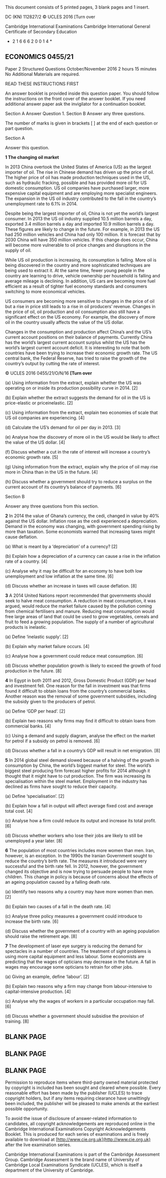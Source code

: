  This document consists of 5 printed pages, 3 blank pages and 1 insert. 

 DC (KN) 112827/2 © UCLES 2016 [Turn over 

 Cambridge International Examinations Cambridge International General Certificate of Secondary Education 

* 2 1 6 6 6 2 0 0 1 4 * 

## ECONOMICS 0455/21 

 Paper 2 Structured Questions October/November 2016 2 hours 15 minutes No Additional Materials are required. 

 READ THESE INSTRUCTIONS FIRST 

 An answer booklet is provided inside this question paper. You should follow the instructions on the front cover of the answer booklet. If you need additional answer paper ask the invigilator for a continuation booklet. 

 Section A Answer Question 1. Section B Answer any three questions. 

 The number of marks is given in brackets [ ] at the end of each question or part question. 


 Section A 

 Answer this question. 

**1 The changing oil market** 

 In 2013 China overtook the United States of America (US) as the largest importer of oil. The rise in Chinese demand has driven up the price of oil. The higher price of oil has made production techniques used in the US, such as hydraulic fracking, possible and has provided more oil for US domestic consumption. US oil companies have purchased larger, more expensive capital equipment and are employing more specialist engineers. The expansion in the US oil industry contributed to the fall in the country’s unemployment rate to 6.1% in 2014. 

 Despite being the largest importer of oil, China is not yet the world’s largest consumer. In 2013 the US oil industry supplied 10.5 million barrels a day, exported 3.4 million barrels a day and imported 10.9 million barrels a day. These figures are likely to change in the future. For example, in 2013 the US had 250 million vehicles and China had only 100 million. It is forecast that by 2030 China will have 350 million vehicles. If this change does occur, China will become more vulnerable to oil price changes and disruptions in the supply of oil. 

 While US oil production is increasing, its consumption is falling. More oil is being discovered in the country and more sophisticated techniques are being used to extract it. At the same time, fewer young people in the country are learning to drive, vehicle ownership per household is falling and average mileage is declining. In addition, US cars are becoming more fuel efficient as a result of tighter fuel economy standards and consumers switching to more economical vehicles. 

 US consumers are becoming more sensitive to changes in the price of oil but a rise in price still leads to a rise in oil producers’ revenue. Changes in the price of oil, oil production and oil consumption also still have a significant effect on the US economy. For example, the discovery of more oil in the country usually affects the value of the US dollar. 

 Changes in the consumption and production affect China’s and the US’s current account positions on their balance of payments. Currently China has the world’s largest current account surplus whilst the US has the world’s largest current account deficit. It is interesting to note that both countries have been trying to increase their economic growth rate. The US central bank, the Federal Reserve, has tried to raise the growth of the country’s output by cutting the rate of interest. 


© UCLES 2016 0455/21/O/N/16 **[Turn over** 

 (a) Using information from the extract, explain whether the US was operating on or inside its production possibility curve in 2014. [2] 

 (b) Explain whether the extract suggests the demand for oil in the US is price-elastic or priceinelastic. [2] 

 (c) Using information from the extract, explain two economies of scale that US oil companies are experiencing. [4] 

 (d) Calculate the US’s demand for oil per day in 2013. [3] 

 (e) Analyse how the discovery of more oil in the US would be likely to affect the value of the US dollar. [4] 

 (f) Discuss whether a cut in the rate of interest will increase a country’s economic growth rate. [5] 

 (g) Using information from the extract, explain why the price of oil may rise more in China than in the US in the future. [4] 

 (h) Discuss whether a government should try to reduce a surplus on the current account of its country’s balance of payments. [6] 


 Section B 

 Answer any three questions from this section. 

**2** In 2014 the value of Ghana’s currency, the cedi, changed in value by 40% against the US dollar. Inflation rose as the cedi experienced a depreciation. Demand in the economy was changing, with government spending rising by more than taxation. Some economists warned that increasing taxes might cause deflation. 

 (a) What is meant by a ‘depreciation’ of a currency? [2] 

 (b) Explain how a depreciation of a currency can cause a rise in the inflation rate of a country. [4] 

 (c) Analyse why it may be difficult for an economy to have both low unemployment and low inflation at the same time. [6] 

 (d) Discuss whether an increase in taxes will cause deflation. [8] 

**3** A 2014 United Nations report recommended that governments should seek to halve meat consumption. A reduction in meat consumption, it was argued, would reduce the market failure caused by the pollution coming from chemical fertilisers and manure. Reducing meat consumption would free large areas of land that could be used to grow vegetables, cereals and fruit to feed a growing population. The supply of a number of agricultural products is inelastic. 

 (a) Define ‘inelastic supply’. [2] 

 (b) Explain why market failure occurs. [4] 

 (c) Analyse how a government could reduce meat consumption. [6] 

 (d) Discuss whether population growth is likely to exceed the growth of food production in the future. [8] 

**4** In Egypt in both 2011 and 2012, Gross Domestic Product (GDP) per head and investment fell. One reason for the fall in investment was that firms found it difficult to obtain loans from the country’s commercial banks. Another reason was the removal of some government subsidies, including the subsidy given to the producers of petrol. 

 (a) Define ‘GDP per head’. [2] 

 (b) Explain two reasons why firms may find it difficult to obtain loans from commercial banks. [4] 

 (c) Using a demand and supply diagram, analyse the effect on the market for petrol if a subsidy on petrol is removed. [6] 

 (d) Discuss whether a fall in a country’s GDP will result in net emigration. [8] 


**5** In 2014 global steel demand slowed because of a halving of the growth in consumption by China, the world’s biggest market for steel. The world’s biggest steel producing firm forecast higher profits for 2014 although it thought that it might have to cut production. The firm was increasing its specialisation within the steel market. Employment in the industry has declined as firms have sought to reduce their capacity. 

 (a) Define ‘specialisation’. [2] 

 (b) Explain how a fall in output will affect average fixed cost and average total cost. [4] 

 (c) Analyse how a firm could reduce its output and increase its total profit. [6] 

 (d) Discuss whether workers who lose their jobs are likely to still be unemployed a year later. [8] 

**6** The population of most countries includes more women than men. Iran, however, is an exception. In the 1990s the Iranian Government sought to reduce the country’s birth rate. The measures it introduced were very successful and the birth rate fell. In 2012, however, the government changed its objective and is now trying to persuade people to have more children. This change in policy is because of concerns about the effects of an ageing population caused by a falling death rate. 

 (a) Identify two reasons why a country may have more women than men. [2] 

 (b) Explain two causes of a fall in the death rate. [4] 

 (c) Analyse three policy measures a government could introduce to increase the birth rate. [6] 

 (d) Discuss whether the government of a country with an ageing population should raise the retirement age. [8] 

**7** The development of laser eye surgery is reducing the demand for spectacles in a number of countries. The treatment of sight problems is using more capital equipment and less labour. Some economists are predicting that the wages of opticians may decrease in the future. A fall in wages may encourage some opticians to retrain for other jobs. 

 (a) Giving an example, define ‘labour’. [2] 

 (b) Explain two reasons why a firm may change from labour-intensive to capital-intensive production. [4] 

 (c) Analyse why the wages of workers in a particular occupation may fall. [6] 

 (d) Discuss whether a government should subsidise the provision of training. [8] 


## BLANK PAGE 


## BLANK PAGE 


## BLANK PAGE 

Permission to reproduce items where third-party owned material protected by copyright is included has been sought and cleared where possible. Every reasonable effort has been made by the publisher (UCLES) to trace copyright holders, but if any items requiring clearance have unwittingly been included, the publisher will be pleased to make amends at the earliest possible opportunity. 

To avoid the issue of disclosure of answer-related information to candidates, all copyright acknowledgements are reproduced online in the Cambridge International Examinations Copyright Acknowledgements Booklet. This is produced for each series of examinations and is freely available to download at [http://www.cie.org.uk](http://www.cie.org.uk) after the live examination series. 

Cambridge International Examinations is part of the Cambridge Assessment Group. Cambridge Assessment is the brand name of University of Cambridge Local Examinations Syndicate (UCLES), which is itself a department of the University of Cambridge. 


